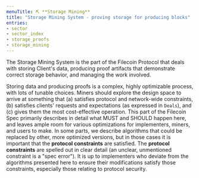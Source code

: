 ```yaml
---
menuTitle: ⛏ **Storage Mining**
title: "Storage Mining System - proving storage for producing blocks"
entries:
- sector
- sector_index
- storage_proofs
- storage_mining
---
```


The Storage Mining System is the part of the Filecoin Protocol that deals with storing Client's
data, producing proof artifacts that demonstrate correct storage behavior, and managing the work
involved.

Storing data and producing proofs is a complex, highly optimizable process, with lots of tunable
choices. Miners should explore the design space to arrive at something that (a) satisfies protocol
and network-wide constraints, (b) satisfies clients' requests and expectations (as expressed in
`Deals`), and \(c) gives them the most cost-effective operation. This part of the Filecoin Spec
primarily describes in detail what MUST and SHOULD happen here, and leaves ample room for
various optimizations for implementers, miners, and users to make. In some parts, we describe
algorithms that could be replaced by other, more optimized versions, but in those cases it is
important that the **protocol constraints** are satisfied. The **protocol constraints** are
spelled out in clear detail (an unclear, unmentioned constraint is a "spec error").  It is up
to implementers who deviate from the algorithms presented here to ensure their modifications
satisfy those constraints, especially those relating to protocol security.
